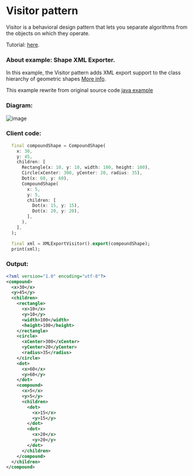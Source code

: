 # Visitor pattern
Visitor is a behavioral design pattern that lets you separate algorithms from the objects on which 
they operate.

Tutorial: [here](https://refactoring.guru/design-patterns/visitor).

### About example: Shape XML Exporter.
In this example, the Visitor pattern adds XML export support to the class hierarchy of geometric 
shapes [More info](https://refactoring.guru/design-patterns/visitor#pseudocode).

This example rewrite from original source code [java example](https://github.com/RefactoringGuru/design-patterns-java/tree/main/src/refactoring_guru/visitor/example)

### Diagram:
![image](https://user-images.githubusercontent.com/8049534/167304227-04237030-879e-4d7f-be32-4c815a3e1cbf.png)

### Client code:
```dart
  final compoundShape = CompoundShape(
    x: 30,
    y: 45,
    children: [
      Rectangle(x: 10, y: 10, width: 100, height: 100),
      Circle(xCenter: 300, yCenter: 20, radius: 35),
      Dot(x: 60, y: 60),
      CompoundShape(
        x: 5,
        y: 5,
        children: [
          Dot(x: 15, y: 15),
          Dot(x: 20, y: 20),
        ],
      ),
    ],
  );

  final xml = XMLExportVisitor().export(compoundShape);
  print(xml);
```

### Output:
```xml
<?xml version="1.0" encoding="utf-8"?>
<compound>
  <x>30</x>
  <y>45</y>
  <children>
    <rectangle>
      <x>10</x>
      <y>10</y>
      <width>100</width>
      <height>100</height>
    </rectangle>
    <circle>
      <xCenter>300</xCenter>
      <yCenter>20</yCenter>
      <radius>35</radius>
    </circle>
    <dot>
      <x>60</x>
      <y>60</y>
    </dot>
    <compound>
      <x>5</x>
      <y>5</y>
      <children>
        <dot>
          <x>15</x>
          <y>15</y>
        </dot>
        <dot>
          <x>20</x>
          <y>20</y>
        </dot>
      </children>
    </compound>
  </children>
</compound>
```
